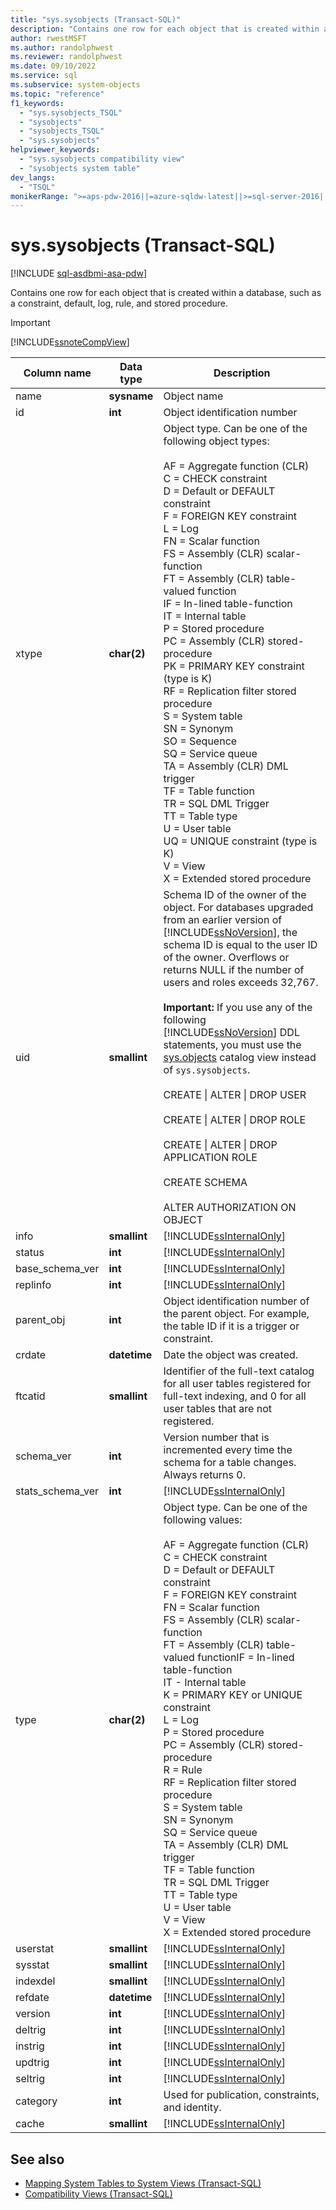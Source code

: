```yaml
---
title: "sys.sysobjects (Transact-SQL)"
description: "Contains one row for each object that is created within a database, such as a constraint, default, log, rule, and stored procedure."
author: rwestMSFT
ms.author: randolphwest
ms.reviewer: randolphwest
ms.date: 09/10/2022
ms.service: sql
ms.subservice: system-objects
ms.topic: "reference"
f1_keywords:
  - "sys.sysobjects_TSQL"
  - "sysobjects"
  - "sysobjects_TSQL"
  - "sys.sysobjects"
helpviewer_keywords:
  - "sys.sysobjects compatibility view"
  - "sysobjects system table"
dev_langs:
  - "TSQL"
monikerRange: ">=aps-pdw-2016||=azure-sqldw-latest||>=sql-server-2016||>=sql-server-linux-2017||=azuresqldb-mi-current"
---
```

# sys.sysobjects (Transact-SQL)

[!INCLUDE [sql-asdbmi-asa-pdw](../../includes/applies-to-version/sql-asdbmi-asa-pdw.md)]

Contains one row for each object that is created within a database, such as a constraint, default, log, rule, and stored procedure.

> [!IMPORTANT]  
> [!INCLUDE[ssnoteCompView](../../includes/ssnotecompview-md.md)]

|Column name|Data type|Description|
|-----------------|---------------|-----------------|
|name|**sysname**|Object name|
|id|**int**|Object identification number|
|xtype|**char(2)**|Object type. Can be one of the following object types:<br /><br />AF = Aggregate function (CLR)<br />C = CHECK constraint<br />D = Default or DEFAULT constraint<br />F = FOREIGN KEY constraint<br />L = Log<br />FN = Scalar function<br />FS = Assembly (CLR) scalar-function<br />FT = Assembly (CLR) table-valued function<br />IF = In-lined table-function<br />IT = Internal table<br />P = Stored procedure<br />PC = Assembly (CLR) stored-procedure<br />PK = PRIMARY KEY constraint (type is K)<br />RF = Replication filter stored procedure<br />S = System table<br />SN = Synonym<br />SO = Sequence<br />SQ = Service queue<br />TA = Assembly (CLR) DML trigger<br />TF = Table function<br />TR = SQL DML Trigger<br />TT = Table type<br />U = User table<br />UQ = UNIQUE constraint (type is K)<br />V = View<br />X = Extended stored procedure|
|uid|**smallint**|Schema ID of the owner of the object. For databases upgraded from an earlier version of [!INCLUDE[ssNoVersion](../../includes/ssnoversion-md.md)], the schema ID is equal to the user ID of the owner. Overflows or returns NULL if the number of users and roles exceeds 32,767.<br /><br />**Important:** If you use any of the following [!INCLUDE[ssNoVersion](../../includes/ssnoversion-md.md)] DDL statements, you must use the [sys.objects](../../relational-databases/system-catalog-views/sys-objects-transact-sql.md) catalog view instead of `sys.sysobjects`.<br /><br />CREATE \| ALTER \| DROP USER<br /><br />CREATE \| ALTER \| DROP ROLE<br /><br />CREATE \| ALTER \| DROP APPLICATION ROLE<br /><br />CREATE SCHEMA<br /><br />ALTER AUTHORIZATION ON OBJECT|
|info|**smallint**|[!INCLUDE[ssInternalOnly](../../includes/ssinternalonly-md.md)]|
|status|**int**|[!INCLUDE[ssInternalOnly](../../includes/ssinternalonly-md.md)]|
|base_schema_ver|**int**|[!INCLUDE[ssInternalOnly](../../includes/ssinternalonly-md.md)]|
|replinfo|**int**|[!INCLUDE[ssInternalOnly](../../includes/ssinternalonly-md.md)]|
|parent_obj|**int**|Object identification number of the parent object. For example, the table ID if it is a trigger or constraint.|
|crdate|**datetime**|Date the object was created.|
|ftcatid|**smallint**|Identifier of the full-text catalog for all user tables registered for full-text indexing, and 0 for all user tables that are not registered.|
|schema_ver|**int**|Version number that is incremented every time the schema for a table changes. Always returns 0.|
|stats_schema_ver|**int**|[!INCLUDE[ssInternalOnly](../../includes/ssinternalonly-md.md)]|
|type|**char(2)**|Object type. Can be one of the following values:<br /><br />AF = Aggregate function (CLR)<br />C = CHECK constraint<br />D = Default or DEFAULT constraint<br />F = FOREIGN KEY constraint<br />FN = Scalar function<br />FS = Assembly (CLR) scalar-function<br />FT = Assembly (CLR) table-valued functionIF = In-lined table-function<br />IT - Internal table<br />K = PRIMARY KEY or UNIQUE constraint<br />L = Log<br />P = Stored procedure<br />PC = Assembly (CLR) stored-procedure<br />R = Rule<br />RF = Replication filter stored procedure<br />S = System table<br />SN = Synonym<br />SQ = Service queue<br />TA = Assembly (CLR) DML trigger<br />TF = Table function<br />TR = SQL DML Trigger<br />TT = Table type<br />U = User table<br />V = View<br />X = Extended stored procedure|
|userstat|**smallint**|[!INCLUDE[ssInternalOnly](../../includes/ssinternalonly-md.md)]|
|sysstat|**smallint**|[!INCLUDE[ssInternalOnly](../../includes/ssinternalonly-md.md)]|
|indexdel|**smallint**|[!INCLUDE[ssInternalOnly](../../includes/ssinternalonly-md.md)]|
|refdate|**datetime**|[!INCLUDE[ssInternalOnly](../../includes/ssinternalonly-md.md)]|
|version|**int**|[!INCLUDE[ssInternalOnly](../../includes/ssinternalonly-md.md)]|
|deltrig|**int**|[!INCLUDE[ssInternalOnly](../../includes/ssinternalonly-md.md)]|
|instrig|**int**|[!INCLUDE[ssInternalOnly](../../includes/ssinternalonly-md.md)]|
|updtrig|**int**|[!INCLUDE[ssInternalOnly](../../includes/ssinternalonly-md.md)]|
|seltrig|**int**|[!INCLUDE[ssInternalOnly](../../includes/ssinternalonly-md.md)]|
|category|**int**|Used for publication, constraints, and identity.|
|cache|**smallint**|[!INCLUDE[ssInternalOnly](../../includes/ssinternalonly-md.md)]|

## See also

- [Mapping System Tables to System Views (Transact-SQL)](../../relational-databases/system-tables/mapping-system-tables-to-system-views-transact-sql.md)
- [Compatibility Views (Transact-SQL)](~/relational-databases/system-compatibility-views/system-compatibility-views-transact-sql.md)
